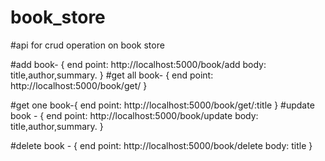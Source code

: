 # book_store
#api for crud operation on book store



#add book-  {
end point: http://localhost:5000/book/add
body:  title,author,summary.
}
#get all book- { 
end point:   http://localhost:5000/book/get/
}

#get one book-{
end point:   http://localhost:5000/book/get/:title
}
#update book - {
end point: http://localhost:5000/book/update
body:  title,author,summary.
}

#delete book -  {
end point: http://localhost:5000/book/delete
body:  title
}
